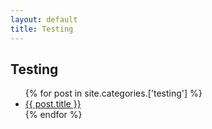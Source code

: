 ```yaml
---
layout: default
title: Testing
---
```


## Testing

<ul>
  {% for post in site.categories.['testing'] %}
    <li><a href="{{ post.url }}">{{ post.title }}</a></li>
  {% endfor %}
</ul>